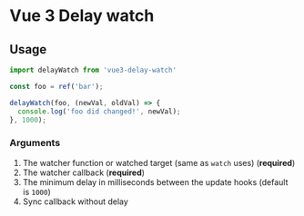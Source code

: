 # Vue 3 Delay watch

## Usage

```javascript
import delayWatch from 'vue3-delay-watch'

const foo = ref('bar');

delayWatch(foo, (newVal, oldVal) => {
  console.log('foo did changed!', newVal);
}, 1000);
```


### Arguments

1. The watcher function or watched target (same as `watch` uses) (**required**)
2. The watcher callback (**required**)
3. The minimum delay in milliseconds between the update hooks (default is `1000`)
4. Sync callback without delay